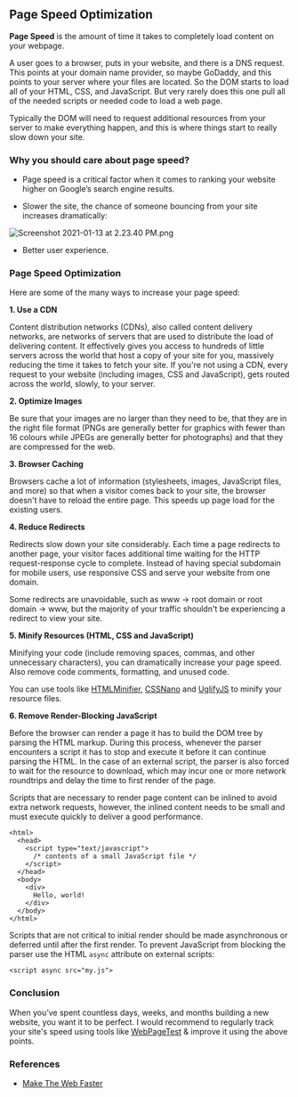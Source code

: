 ## Page Speed Optimization

**Page Speed** is the amount of time it takes to completely load content on your webpage.

A user goes to a browser, puts in your website, and there is a DNS request. This points at your domain name provider, so maybe GoDaddy, and this points to your server where your files are located. So the DOM starts to load all of your HTML, CSS, and JavaScript. But very rarely does this one pull all of the needed scripts or needed code to load a web page. 

Typically the DOM will need to request additional resources from your server to make everything happen, and this is where things start to really slow down your site. 

### Why you should care about page speed?

- Page speed is a critical factor when it comes to ranking your website higher on Google’s search engine results.

- Slower the site, the chance of someone bouncing from your site increases dramatically:

![Screenshot 2021-01-13 at 2.23.40 PM.png](https://cdn.hashnode.com/res/hashnode/image/upload/v1610528036223/gcdIzUhOb.png)

- Better user experience.

### Page Speed Optimization

Here are some of the many ways to increase your page speed:


**1. Use a CDN**

Content distribution networks (CDNs), also called content delivery networks, are networks of servers that are used to distribute the load of delivering content. It effectively gives you access to hundreds of little servers across the world that host a copy of your site for you, massively reducing the time it takes to fetch your site. If you're not using a CDN, every request to your website (including images, CSS and JavaScript), gets routed across the world, slowly, to your server.

**2. Optimize Images**

Be sure that your images are no larger than they need to be, that they are in the right file format (PNGs are generally better for graphics with fewer than 16 colours while JPEGs are generally better for photographs) and that they are compressed for the web.

**3. Browser Caching**

Browsers cache a lot of information (stylesheets, images, JavaScript files, and more) so that when a visitor comes back to your site, the browser doesn't have to reload the entire page. This speeds up page load for the existing users.

**4. Reduce Redirects**

Redirects slow down your site considerably. Each time a page redirects to another page, your visitor faces additional time waiting for the HTTP request-response cycle to complete. Instead of having special subdomain for mobile users, use responsive CSS and serve your website from one domain.

Some redirects are unavoidable, such as www -> root domain or root domain -> www, but the majority of your traffic shouldn't be experiencing a redirect to view your site.

**5. Minify Resources (HTML, CSS and JavaScript)**

Minifying your code (include removing spaces, commas, and other unnecessary characters), you can dramatically increase your page speed. Also remove code comments, formatting, and unused code. 

You can use tools like  [HTMLMinifier](https://github.com/kangax/html-minifier ), [CSSNano](https://github.com/ben-eb/cssnano) and [UglifyJS](https://github.com/ben-eb/cssnano) to minify your resource files. 

**6. Remove Render-Blocking JavaScript**

Before the browser can render a page it has to build the DOM tree by parsing the HTML markup. During this process, whenever the parser encounters a script it has to stop and execute it before it can continue parsing the HTML. In the case of an external script, the parser is also forced to wait for the resource to download, which may incur one or more network roundtrips and delay the time to first render of the page.

Scripts that are necessary to render page content can be inlined to avoid extra network requests, however, the inlined content needs to be small and must execute quickly to deliver a good performance. 

```
<html>
  <head>
    <script type="text/javascript">
      /* contents of a small JavaScript file */
    </script>
  </head>
  <body>
    <div>
      Hello, world!
    </div>
  </body>
</html>
```

Scripts that are not critical to initial render should be made asynchronous or deferred until after the first render. To prevent JavaScript from blocking the parser use the HTML `async` attribute on external scripts:

```
<script async src="my.js">
```

### Conclusion

When you’ve spent countless days, weeks, and months building a new website, you want it to be perfect. I would recommend to regularly track your site's speed
using tools like [WebPageTest](https://webpagetest.org) & improve it using the above points.

### References

- [Make The Web Faster](https://developers.google.com/speed)


 